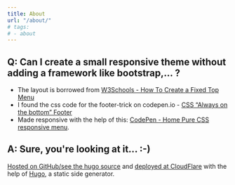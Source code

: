 ```yaml
---
title: About
url: "/about/"
# tags:
# - about
---
```


## Q: Can I create a small responsive theme without adding a framework like bootstrap,... ?
 * The layout is borrowed from [W3Schools - How To Create a Fixed Top Menu](https://www.w3schools.com/howto/howto_css_fixed_menu.asp)
 * I found the css code for the footer-trick on codepen.io - [CSS “Always on the bottom” Footer](https://codepen.io/cbracco/pen/kQmVGM)
 * Made responsive with the help of this: [CodePen - Home Pure CSS responsive menu](https://codepen.io/alvarotrigo/pen/MWEJEWG).

## A: Sure, you're looking at it... :-)

[Hosted on GitHub/see the hugo source](https://github.com/BartVanEynde/b-mini) and [deployed at CloudFlare](https://developers.cloudflare.com/pages/framework-guides/deploy-a-hugo-site/) with the help of [Hugo](https://gohugo.io/), a static side generator. 



